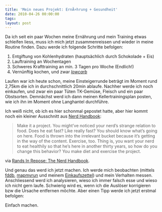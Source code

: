 ```yaml
---
title: 'Mein neues Projekt: ErnÃ¤hrung + Gesundheit'
date: 2010-04-26 00:00:00 
tags: 
layout: post
---
```

Da ich seit ein paar Wochen meine Ern&auml;hrung und mein Training etwas schleifen liess, muss ich mich jetzt zusammenreissen und wieder in meine Routine finden. Dazu werde ich folgende Schritte befolgen:
<ol>
	<li>Entgiftung von Kohlenhydraten (haupts&auml;chlich durch Schokolade + Eis)</li>
	<li>Lauftraining an Wochentagen</li>
	<li>Schweres Krafttraining an min. 3 Tagen pro Woche (Endlich!)</li>
	<li>Vern&uuml;nftig kochen, und zwar <span style="text-decoration: underline;"><em>lowcarb</em></span>
</li>
</ol>
Laufen war ich heute schon, meine Einsteigerrunde betr&auml;gt im Moment rund 2,75km die ich in durchschnittlich 20min ablaufe. Nachher werde ich noch einkaufen, und zwar ein paar T&uuml;ten TK-Gem&uuml;se, Fleisch und ein paar Obstsorten. Demn&auml;chst werd ich dann meinen Kellertrainingsplan posten, wie ich ihn im Moment ohne Langhantel durchf&uuml;hre.

Ich wei&szlig; nicht, ob ich es hier schonmal gepostet hatte, aber hier kommt noch ein kleiner Ausschnitt aus <a href="http://www.randsinrepose.com/archives/2007/11/11/the_nerd_handbook.html">Nerd Handbook</a>:
<blockquote class="posterous_medium_quote">Make it a project. You might&rsquo;ve noticed your nerd&rsquo;s strange relation to food. Does he eat fast? Like really fast? You should know what&rsquo;s going on here. Food is thrown into the irrelevant bucket because it&rsquo;s getting in the way of the content. Exercise, too. Thing is, you want your nerd to eat healthily so that he&rsquo;s here in another thirty years, so how do you change this behavior? You make diet and exercise the project.</blockquote>
via&nbsp;<a href="http://www.randsinrepose.com/archives/2007/11/11/the_nerd_handbook.html">Rands In Repose: The Nerd Handbook</a>.

Und genau das werd ich jetzt machen. Ich werde mich beobachten (mittels <a href="http://fddb.info/">fddb</a>, <a href="http://www.mapmyrun.com/">mapmyrun</a> und meinem <a href="http://www.rememberthemilk.com/">Einkaufszettel</a>) und mein Verhalten messen. Anschliessend werd ich analysieren, wieso ich immer falsch esse und wieso ich nicht gern laufe. Schwierig wird es, wenn ich die Ausl&ouml;ser korrigieren bzw die Ursache entfernen m&ouml;chte. Aber einen Tipp werde ich jetzt erstmal befolgen:

Einfach machen.
